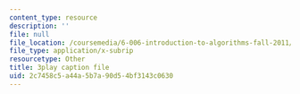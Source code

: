 ```yaml
---
content_type: resource
description: ''
file: null
file_location: /coursemedia/6-006-introduction-to-algorithms-fall-2011/2c7458c5a44a5b7a90d54bf3143c0630_Kg4bqzAqRBM.vtt
file_type: application/x-subrip
resourcetype: Other
title: 3play caption file
uid: 2c7458c5-a44a-5b7a-90d5-4bf3143c0630
---
```

